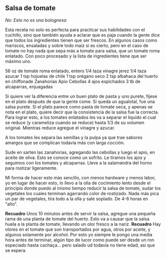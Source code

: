 ## Salsa de tomate
*No: Esto no es una bolognesa*

Esta receta no solo es perfecta para practicar sus habilidades con el cuchillo, sino que también ayuda a aclarar que es paja cuando la gente dice que todos los ingredientes tienen que ser frescos. En algunos casos como mariscos, ensaladas y sobre todo maíz si es cierto, pero en el caso de tomate no hay nada que sepa más a tomate para salsa, que un tomate roma enlatado. Con poco procesado y la lista de ingredientes tiene que ser máximo uno.

56 oz de tomate roma enlatado, entero
1/4 taza vinagre jerez
1/4 taza azucar
1 tsp hojuelas de chile
1 tsp orégano seco
2 tsp albahaca del huerto en chiffonade
Zanahorias
Apio
Cebollas
4 ajos espichados
3 tb de alcaparras, enjuagadas

Si quiere ver la diferencia entre un buen plato de pasta y uno purete, fíjese en el plato después de que la gente come. Si queda un agualotal, fue una salsa purete. Si el plato parece como pasta de tomate seca, y apenas se nota en el plato, quiere decir que la consistencia de la salsa fue la correcta. Para lograr esto, a los tomates enlatados les va a separar el líquido el cual se reduce (y carameliza cuando se reduce) hasta 1/3 de su volumen original. Mientras reduce agregue el vinagre y azucar.

A los tomates les separa las semillas y la pulpa ya que trae sabores amargos que se complican todavía más con larga cocción.

Sude en sarten las zanahorias, agregando las cebollas y luego el apio, en aceite de oliva. Esto se conoce como un sofrito. Le tiramos los ajos y seguimos con los tomates y alcaparras. Lleve a la salamandra del horno para rostizar ligeramente. 

Mi forma de hacer esto más sencillo, con menos hardware y menos labor, yo en lugar de hacer esto, lo llevo a la olla de cocimiento lento desde el principio donde puedo al mismo tiempo reducir la salsa de tomate, sudar los vegetales los cuales terminan agarrando color de rostizado. Nada más pica un par de vegetales, tira todo a la olla y sale soplado. De 4-6 horas en "alto".

**Recuadro** Unos 10 minutos antes de servir la salsa, agregue una pequeña rama de una planta de tomate del huerto. Esto va a causar que la salsa huela a la planta de tomate, llevando un olor fresco a la nariz.
**Recuadro** Hay olores en el tomate que son transportados por agua, otros por aceite, y algunos solamente por alcohol. Por esto yo siempre le pongo una media hora antes de terminar, algún tipo de lucor como puede ser desde un ron especiado hasta cachaça... pero salado ud todavía no tiene edad, así que se espera.

